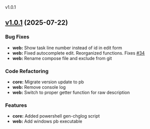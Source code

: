 
v1.0.1
## [v1.0.1](https://github.com/aleyoscar/groctxt/compare/v1.0.0...v1.0.1) (2025-07-22)

### Bug Fixes

* **web:** Show task line number instead of id in edit form
* **web:** Fixed autocomplete edit. Reorganized functions. Fixes [#34](https://github.com/aleyoscar/groctxt/issues/34)
* **web:** Rename compose file and exclude from git

### Code Refactoring

* **core:** Migrate version update to pb
* **web:** Remove console log
* **web:** Switch to proper getter function for raw description

### Features

* **core:** Added powershell gen-chglog script
* **web:** Add windows pb executable

